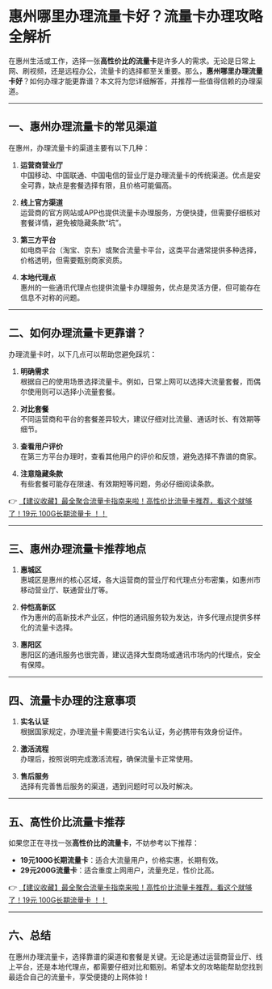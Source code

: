 # 惠州哪里办理流量卡好？流量卡办理攻略全解析

在惠州生活或工作，选择一张**高性价比的流量卡**是许多人的需求。无论是日常上网、刷视频，还是远程办公，流量卡的选择都至关重要。那么，**惠州哪里办理流量卡好**？如何办理才能更靠谱？本文将为您详细解答，并推荐一些值得信赖的办理渠道。

---

## 一、惠州办理流量卡的常见渠道

在惠州，办理流量卡的渠道主要有以下几种：

1. **运营商营业厅**  
   中国移动、中国联通、中国电信的营业厅是办理流量卡的传统渠道。优点是安全可靠，缺点是套餐选择有限，且价格可能偏高。

2. **线上官方渠道**  
   运营商的官方网站或APP也提供流量卡办理服务，方便快捷，但需要仔细核对套餐详情，避免被隐藏条款“坑”。

3. **第三方平台**  
   如电商平台（淘宝、京东）或聚合流量卡平台，这类平台通常提供多种选择，价格透明，但需要甄别商家资质。

4. **本地代理点**  
   惠州的一些通讯代理点也提供流量卡办理服务，优点是灵活方便，但可能存在信息不对称的问题。

---

## 二、如何办理流量卡更靠谱？

办理流量卡时，以下几点可以帮助您避免踩坑：

1. **明确需求**  
   根据自己的使用场景选择流量卡。例如，日常上网可以选择大流量套餐，而偶尔使用则可以选择小流量套餐。

2. **对比套餐**  
   不同运营商和平台的套餐差异较大，建议仔细对比流量、通话时长、有效期等细节。

3. **查看用户评价**  
   在第三方平台办理时，查看其他用户的评价和反馈，避免选择不靠谱的商家。

4. **注意隐藏条款**  
   有些套餐可能存在限速、有效期短等问题，务必仔细阅读条款。

👉 [【建议收藏】最全聚合流量卡指南来啦！高性价比流量卡推荐，看这个就够了！19元 100G长期流量卡 ！！](https://bit.ly/Liuliangka)

---

## 三、惠州办理流量卡推荐地点

1. **惠城区**  
   惠城区是惠州的核心区域，各大运营商的营业厅和代理点分布密集，如惠州市移动营业厅、联通营业厅等。

2. **仲恺高新区**  
   作为惠州的高新技术产业区，仲恺的通讯服务较为发达，许多代理点提供多样化的流量卡选择。

3. **惠阳区**  
   惠阳区的通讯服务也很完善，建议选择大型商场或通讯市场内的代理点，安全有保障。

---

## 四、流量卡办理的注意事项

1. **实名认证**  
   根据国家规定，办理流量卡需要进行实名认证，务必携带有效身份证件。

2. **激活流程**  
   办理后，按照说明完成激活流程，确保流量卡正常使用。

3. **售后服务**  
   选择有完善售后服务的渠道，遇到问题时可以及时解决。

---

## 五、高性价比流量卡推荐

如果您正在寻找一张**高性价比的流量卡**，不妨参考以下推荐：

- **19元100G长期流量卡**：适合大流量用户，价格实惠，长期有效。  
- **29元200G流量卡**：适合重度上网用户，流量充足，性价比高。

👉 [【建议收藏】最全聚合流量卡指南来啦！高性价比流量卡推荐，看这个就够了！19元 100G长期流量卡 ！！](https://bit.ly/Liuliangka)

---

## 六、总结

在惠州办理流量卡，选择靠谱的渠道和套餐是关键。无论是通过运营商营业厅、线上平台，还是本地代理点，都需要仔细对比和甄别。希望本文的攻略能帮助您找到最适合自己的流量卡，享受便捷的上网体验！
